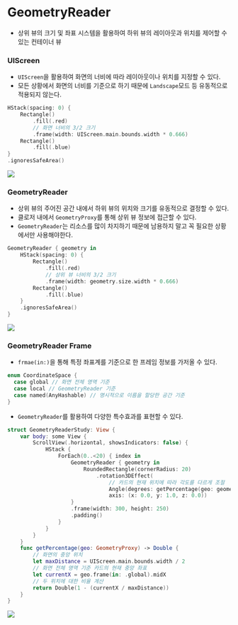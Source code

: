 # GeometryReader
- 상위 뷰의 크기 및 좌표 시스템을 활용하여 하위 뷰의 레이아웃과 위치를 제어할 수 있는 컨테이너 뷰

### UIScreen
- `UIScreen`을 활용하여 화면의 너비에 따라 레이아웃이나 위치를 지정할 수 있다.
- 모든 상황에서 화면의 너비를 기준으로 하기 때문에 `Landscape`모드 등 유동적으로 적용되지 않는다.
```swift
HStack(spacing: 0) {
    Rectangle()
        .fill(.red)
        // 화면 너비의 3/2 크기
        .frame(width: UIScreen.main.bounds.width * 0.666)
    Rectangle()
        .fill(.blue)
}
.ignoresSafeArea()
```
![](https://velog.velcdn.com/images/snack/post/c42a04bc-6ee1-40ac-8a22-5aeb3a81c339/image.png)

### GeometryReader
- 상위 뷰의 주어진 공간 내에서 하위 뷰의 위치와 크기를 유동적으로 결정할 수 있다.
- 클로저 내에서 `GeometryProxy`를 통해 상위 뷰 정보에 접근할 수 있다.
- `GeometryReader`는 리소스를 많이 차지하기 때문에 남용하지 말고 꼭 필요한 상황에서만 사용해야한다.
```swift
GeometryReader { geometry in
    HStack(spacing: 0) {
        Rectangle()
            .fill(.red)
            // 상위 뷰 너비의 3/2 크기
            .frame(width: geometry.size.width * 0.666)
        Rectangle()
            .fill(.blue)
    }
    .ignoresSafeArea()
}
```
![](https://velog.velcdn.com/images/snack/post/84b9d71d-43b1-4f34-a117-bd0d8454a86b/image.png)

### GeometryReader Frame
- `frmae(in:)`을 통해 특정 좌표계를 기준으로 한 프레임 정보를 가저올 수 있다.
```swift
enum CoordinateSpace {
  case global // 화면 전체 영역 기준
  case local // GeometryReader 기준
  case named(AnyHashable) // 명시적으로 이름을 할당한 공간 기준
}    
```
- `GeometryReader`를 활용하여 다양한 특수효과를 표현할 수 있다.
```swift
struct GeometryReaderStudy: View {
    var body: some View {
        ScrollView(.horizontal, showsIndicators: false) {
            HStack {
                ForEach(0..<20) { index in
                    GeometryReader { geometry in
                        RoundedRectangle(cornerRadius: 20)
                            .rotation3DEffect(
                                // 카드의 현재 위치에 따라 각도를 다르게 조절
                                Angle(degrees: getPercentage(geo: geometry)) * 20,
                                axis: (x: 0.0, y: 1.0, z: 0.0))
                    }
                    .frame(width: 300, height: 250)
                    .padding()
                }
            }
        }
    }
    func getPercentage(geo: GeometryProxy) -> Double {
        // 화면의 중앙 위치
        let maxDistance = UIScreen.main.bounds.width / 2
        // 화면 전체 영역 기준 카드의 현재 중앙 좌표
        let currentX = geo.frame(in: .global).midX
        // 두 위치에 대한 비율 계산
        return Double(1 - (currentX / maxDistance))
    }
}
```
![](https://velog.velcdn.com/images/snack/post/51747588-10f1-49fd-85ea-718b7f438933/image.gif)
